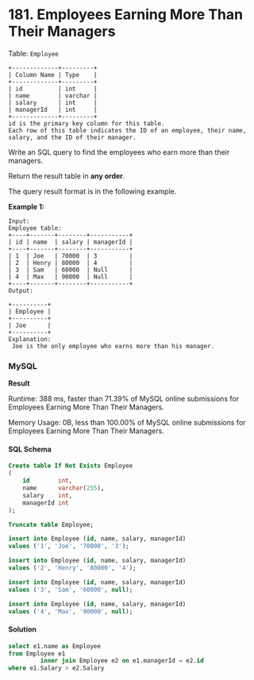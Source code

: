 # 181. Employees Earning More Than Their Managers

Table: `Employee`

```
+-------------+---------+
| Column Name | Type    |
+-------------+---------+
| id          | int     |
| name        | varchar |
| salary      | int     |
| managerId   | int     |
+-------------+---------+
id is the primary key column for this table.
Each row of this table indicates the ID of an employee, their name, salary, and the ID of their manager.
```

Write an SQL query to find the employees who earn more than their managers.

Return the result table in **any order**.

The query result format is in the following example.

&#x20;

**Example 1:**

```markup
Input: 
Employee table:
+----+-------+--------+-----------+
| id | name  | salary | managerId |
+----+-------+--------+-----------+
| 1  | Joe   | 70000  | 3         |
| 2  | Henry | 80000  | 4         |
| 3  | Sam   | 60000  | Null      |
| 4  | Max   | 90000  | Null      |
+----+-------+--------+-----------+
Output: 
 
+----------+
| Employee |
+----------+
| Joe      |
+----------+
Explanation:
 Joe is the only employee who earns more than his manager.
```

### MySQL <a href="#javascript" id="javascript"></a>

**Result**

Runtime: 388 ms, faster than 71.39% of MySQL online submissions for Employees Earning More Than Their Managers.

Memory Usage: 0B, less than 100.00% of MySQL online submissions for Employees Earning More Than Their Managers.

#### SQL Schema

```sql
Create table If Not Exists Employee
(
    id        int,
    name      varchar(255),
    salary    int,
    managerId int
);

Truncate table Employee;

insert into Employee (id, name, salary, managerId)
values ('1', 'Joe', '70000', '3');

insert into Employee (id, name, salary, managerId)
values ('2', 'Henry', '80000', '4');

insert into Employee (id, name, salary, managerId)
values ('3', 'Sam', '60000', null);

insert into Employee (id, name, salary, managerId)
values ('4', 'Max', '90000', null);
```

#### Solution <a href="#javascript" id="javascript"></a>

```sql
select e1.name as Employee
from Employee e1
         inner join Employee e2 on e1.managerId = e2.id
where e1.Salary > e2.Salary
```
